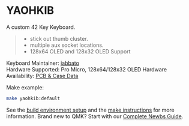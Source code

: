 # YAOHKIB
A custom 42 Key Keyboard.
> - stick out thumb cluster.
> - multiple aux socket locations.
> - 128x64 OLED and 128x32 OLED Support

Keyboard Maintainer: [jabbato](https://github.com/jabbato/)  
Hardware Supported: Pro Micro, 128x64/128x32 OLED
Hardware Availability: [PCB & Case Data](https://github.com/jabbato/yaohkib)

Make example:

```sh
make yaohkib:default
```

See the [build environment setup](https://docs.qmk.fm/#/getting_started_build_tools) and the [make instructions](https://docs.qmk.fm/#/getting_started_make_guide) for more information. Brand new to QMK? Start with our [Complete Newbs Guide](https://docs.qmk.fm/#/newbs).